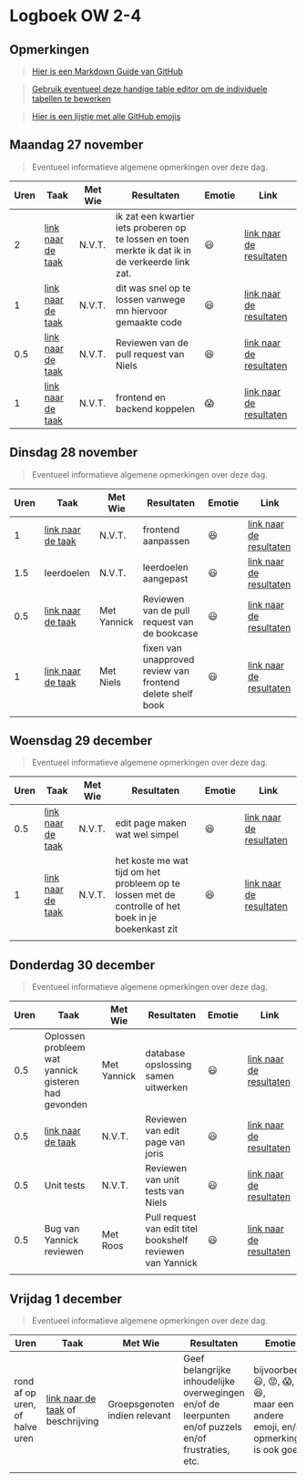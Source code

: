 # Logboek OW 2-4

## Opmerkingen

> [Hier is een Markdown Guide van GitHub](https://guides.github.com/features/mastering-markdown/)

> [Gebruik eventueel deze handige table editor om de individuele tabellen te bewerken](https://www.tablesgenerator.com/markdown_tables)

> [Hier is een lijstje met alle GitHub emojis](https://github.com/ikatyang/emoji-cheat-sheet/blob/master/README.md)

## Maandag 27 november

> Eventueel informatieve algemene opmerkingen over deze dag.

| Uren | Taak                                                                                     | Met Wie | Resultaten                                                                                        | Emotie  | Link                                                                                                                                |
|------|------------------------------------------------------------------------------------------|---------|---------------------------------------------------------------------------------------------------|---------|-------------------------------------------------------------------------------------------------------------------------------------|
| 2    | [link naar de taak](https://github.com/HANICA-DWA/project-sep23-klipspringer/issues/127) | N.V.T.  | ik zat een kwartier iets proberen op te lossen en toen merkte ik dat ik in de verkeerde link zat. | :smiley: | [link naar de resultaten](https://github.com/HANICA-DWA/project-sep23-klipspringer/commit/756d36e3c35e1a484ff2f4eb104ac017c7c03da9) |
| 1    | [link naar de taak](https://github.com/HANICA-DWA/project-sep23-klipspringer/issues/122) | N.V.T.  | dit was snel op te lossen vanwege mn hiervoor gemaakte code                                       | :smiley: | [link naar de resultaten](https://github.com/HANICA-DWA/project-sep23-klipspringer/commit/57597d971d93984d85fac214968e96dc356853be)                                                                                                         |
| 0.5  | [link naar de taak](https://github.com/HANICA-DWA/project-sep23-klipspringer/issues/108) | N.V.T.  | Reviewen van de pull request van Niels                                                            |:satisfied: | [link naar de resultaten](https://github.com/HANICA-DWA/project-sep23-klipspringer/commit/3310d38c7c37fcf3387b8ff5fb1882ca2c638045) |
| 1    | [link naar de taak](https://github.com/HANICA-DWA/project-sep23-klipspringer/issues/126) | N.V.T.  | frontend en backend koppelen                                                                      |:scream: | [link naar de resultaten](https://github.com/HANICA-DWA/project-sep23-klipspringer/commit/49530dfdfed6baeaf47d526f9f305768801f2afd) |

## Dinsdag 28 november

> Eventueel informatieve algemene opmerkingen over deze dag.

| Uren | Taak                                                                                     | Met Wie     | Resultaten                                                 | Emotie      | Link |
|------|------------------------------------------------------------------------------------------|-------------|------------------------------------------------------------|-------------|---|
| 1    | [link naar de taak](https://github.com/HANICA-DWA/project-sep23-klipspringer/issues/126) | N.V.T.      | frontend aanpassen                                         | :satisfied: | [link naar de resultaten](https://github.com/HANICA-DWA/project-sep23-klipspringer/commit/6db4910966aeb9c1f1e03c9ddbd4361a9dd789f9) |
| 1.5  | leerdoelen                                                                               | N.V.T.      | leerdoelen aangepast                                       | :smiley:    | [link naar de resultaten](https://github.com/HANICA-DWA/project-sep23-klipspringer/commit/e1f1cd2ab9d8d9106f329d1a2ec5726373c1685e) |
| 0.5  | [link naar de taak](https://github.com/HANICA-DWA/project-sep23-klipspringer/issues/115) | Met Yannick | Reviewen van de pull request van de bookcase               | :smiley:    | [link naar de resultaten](https://github.com/HANICA-DWA/project-sep23-klipspringer/commit/366d56a917628f6e957c8d72bd11e7a0a32fdddf) |
| 1    | [link naar de taak](https://github.com/HANICA-DWA/project-sep23-klipspringer/issues/126) | Met Niels   | fixen van unapproved review van frontend delete shelf book | :smiley:    | [link naar de resultaten](https://github.com/HANICA-DWA/project-sep23-klipspringer/commit/7d58fa1bb0d85878b797303189e96a6d1aaff72a) |
|      |                                                                                          |             |                                                            |             | |

## Woensdag 29 december

> Eventueel informatieve algemene opmerkingen over deze dag.

| Uren | Taak  | Met Wie | Resultaten                                                                                           | Emotie | Link |
|------|---|---------|------------------------------------------------------------------------------------------------------|---|---|
| 0.5  | [link naar de taak](https://github.com/HANICA-DWA/project-sep23-klipspringer/issues/126) | N.V.T.  | edit page maken wat wel simpel                                                                       |:satisfied: | [link naar de resultaten](https://github.com/HANICA-DWA/project-sep23-klipspringer/commit/9f6eff230b137c118cfaabbbb5e63c471afd83c6) |
| 1    | [link naar de taak](https://github.com/HANICA-DWA/project-sep23-klipspringer/issues/121) | N.V.T.  | het koste me wat tijd om het probleem op te lossen met de controlle of het boek in je boekenkast zit |:satisfied: | [link naar de resultaten](https://github.com/HANICA-DWA/project-sep23-klipspringer/commit/00a3335969affd6c54666ea1a4ccb4d5ff822378) |
|      | |         |                                                                                                      | | |

## Donderdag 30 december

> Eventueel informatieve algemene opmerkingen over deze dag.

| Uren | Taak                                                                                     | Met Wie     | Resultaten                                                 | Emotie | Link |
|------|------------------------------------------------------------------------------------------|-------------|------------------------------------------------------------|---|---|
| 0.5  | Oplossen probleem wat yannick gisteren had gevonden                                      | Met Yannick | database opslossing samen uitwerken                        |:smiley: | [link naar de resultaten](https://github.com/link-naar-de-taakhttps://github.com/HANICA-DWA/project-sep23-klipspringer/commit/de1b70531421e84de0ec1fcf84866b593904096d) |
| 0.5  | [link naar de taak](https://github.com/HANICA-DWA/project-sep23-klipspringer/issues/147) | N.V.T.      | Reviewen van edit page van joris                           |:smiley: | [link naar de resultaten](https://github.com/HANICA-DWA/project-sep23-klipspringer/commit/f965621c224b73b2918f0bb284115667c4d9b023) |
| 0.5  | Unit tests                                                                               | N.V.T.      | Reviewen van unit tests van Niels                          |:smiley: | [link naar de resultaten](https://github.com/HANICA-DWA/project-sep23-klipspringer/commit/c9b7b5e4106d38a94421cc0acafba3320d9aa74d) |
| 0.5  | Bug van Yannick reviewen                                                                 | Met Roos    | Pull request van edit titel bookshelf reviewen van Yannick |:smiley: | [link naar de resultaten](https://github.com/HANICA-DWA/project-sep23-klipspringer/commit/f771b7eeb20db4a46c8913ba6ae409d92dc198d4) |
|      |                                                                                          |             |                                                            | | |



## Vrijdag 1 december

> Eventueel informatieve algemene opmerkingen over deze dag.

| Uren | Taak  | Met Wie | Resultaten | Emotie | Link |
|---|---|---|---|---|---|
| rond af op uren, of halve uren | [link naar de taak](https://github.com/link-naar-de-taak) of beschrijving | Groepsgenoten indien relevant | Geef belangrijke inhoudelijke overwegingen en/of de leerpunten en/of puzzels en/of frustraties, etc.  |bijvoorbeeld <br />:smiley:, :rage:, :scream:, of :satisfied:, <br />maar een andere emoji, en/of opmerking is ook goed | [link naar de resultaten](https://github.com/link-naar-de-commit) |
| | | | | | |
